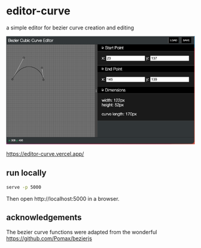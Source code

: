 # editor-curve
a simple editor for bezier curve creation and editing

![alt text](example.png "bezier curve editor")

https://editor-curve.vercel.app/


## run locally
```bash
serve -p 5000
```

Then open http://localhost:5000 in a browser.


## acknowledgements

The bezier curve functions were adapted from the wonderful https://github.com/Pomax/bezierjs
